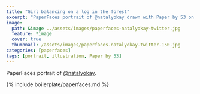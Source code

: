 ```yaml
---
title: "Girl balancing on a log in the forest"
excerpt: "PaperFaces portrait of @natalyokay drawn with Paper by 53 on an iPad."
image: 
  path: &image ../assets/images/paperfaces-natalyokay-twitter.jpg 
  feature: *image
  cover: true
  thumbnail: /assets/images/paperfaces-natalyokay-twitter-150.jpg
categories: [paperfaces]
tags: [portrait, illustration, Paper by 53]
---
```


PaperFaces portrait of [@natalyokay](https://twitter.com/natalyokay).

{% include boilerplate/paperfaces.md %}
